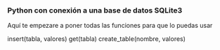 ### Python con conexión a una base de datos SQLite3

Aquí te empezare a poner todas las funciones para que lo puedas usar

insert(tabla, valores)
get(tabla)
create_table(nombre, valores)

